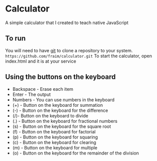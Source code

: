# Calculator

A simple calculator that I created to teach native JavaScript

## To run

You will need to have [git](https://git-scm.com/) to clone a repository to your system.
`https://github.com/fraim/calculator.git`
To start the calculator, open index.html and it is at your service

## Using the buttons on the keyboard

* Backspace - Erase each item
* Enter - The output
* Numbers - You can use numbers in the keyboard
* (+) - Button on the keyboard for summation
* (-) - Button on the keyboard for the difference 
* (/)- Button on the keyboard to divide
* (.) - Button on the keyboard for fractional numbers
* (s) - Button on the keyboard for the square root
* (f) - Button on the keyboard for factorial
* (p) - Button on the keyboard for squaring
* (с) - Button on the keyboard for clearing
* (m) - Button on the keyboard for multiple
* (o) - Button on the keyboard for the remainder of the division
